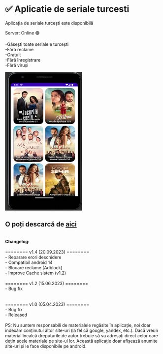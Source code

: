# ✅ Aplicatie de seriale turcesti
Aplicația de seriale turcești este disponibilă

Server: Online 🟢

-Găsești toate serialele turcești <br>
-Fără reclame <br>
-Gratuit <br>
-Fără înregistrare <br>
-Fără viruși <br>

<img width="250px" height="450px" src="https://github.com/SerialeTurcestiHD/aplicatie/blob/main/pz1.png?raw=true"/> <br>

<h2>O poți descarcă de <a href="https://raw.githubusercontent.com/SerialeTurcestiHD/aplicatie/main/serialeturcesti.apk">aici</a></h2>


<br>
<b>Changelog:</b><br><br>
======== v1.4 (20.09.2023) ======== <br>
- Reparare erori deschidere <br>
- Compatibil android 14 <br>
- Blocare reclame (Adblock) <br>
- Improve Cache sistem (v1.2) <br>

<br>
======== v1.2 (15.06.2023) ======== <br>
- Bug fix <br>
<br>
<br>
======== v1.0 (05.04.2023) ======== <br>
- Bug fix <br>
- Released <br>

<br>
PS: Nu suntem responsabili de materialele regăsite în aplicație, noi doar indexăm conținutul altor site-uri (la fel că google, yandex, etc.). Dacă vreun material încalcă dreputurile de autor trebuie să va adresați direct celor care dețin acele materiale pe site-ul lor.
Această aplicație doar afișează anumite site-uri și le face disponibile pe android.
